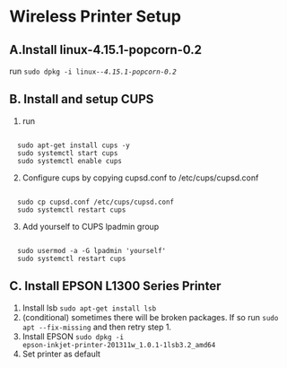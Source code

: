# Wireless Printer Setup
## A.Install linux-4.15.1-popcorn-0.2
run <code>sudo dpkg -i linux-*-4.15.1-popcorn-0.2*</code>

## B. Install and setup CUPS
1. run
<code>
  sudo apt-get install cups -y
  sudo systemctl start cups
  sudo systemctl enable cups
</code>

2. Configure cups by copying cupsd.conf to /etc/cups/cupsd.conf
<code>
  sudo cp cupsd.conf /etc/cups/cupsd.conf
  sudo systemctl restart cups
</code>

3. Add yourself to CUPS lpadmin group
<code>
  sudo usermod -a -G lpadmin 'yourself'
  sudo systemctl restart cups
</code>

## C. Install EPSON L1300 Series Printer
1. Install lsb
<code>sudo apt-get install lsb</code>
2. (conditional) sometimes there will be broken packages. If so run
<code>sudo apt --fix-missing</code>
and then retry step 1.
3. Install EPSON
<code>sudo dpkg -i epson-inkjet-printer-201311w_1.0.1-1lsb3.2_amd64</code>
4. Set printer as default
